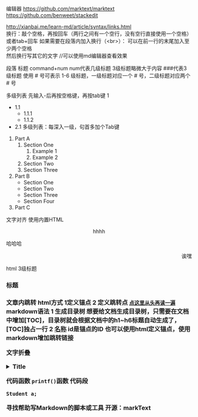 
编辑器
https://github.com/marktext/marktext
https://github.com/benweet/stackedit


http://xianbai.me/learn-md/article/syntax/links.html  
换行：敲个空格，再按回车（两行之间有一个空行，没有空行直接使用一个空格）   或者tab+回车
如果需要在段落内加入换行（\<br>）：
可以在前一行的末尾加入至少两个空格<br>然后换行写其它的文字  //可以使用md编辑器查看效果

段落 标题   command+num num代表几级标题  3级标题略微大于内容    ###代表3级标题
使用 # 号可表示 1-6 级标题，一级标题对应一个 # 号，二级标题对应两个 # 号

多级列表
先输入-后再按空格键，再按tab键
1
- 1.1
    - 1.1.1
    - 1.1.2
- 2.1
多级列表：每深入一级，句首多加个Tab键
1. Part A
    1. Section One
        1. Example 1
        2. Example 2
    2. Section Two
    3. Section Three
2. Part B
    * Section One
    * Section Two
    + Section Three
    - Section Four
3. Part C


文字对齐   使用内置HTML <center>hhhh</center>  <p align="left">哈哈哈</p>  <p align="right">诶嘿</p>
          html 3级标题 <h3>标题<h3>
          

文章内跳转
   html方式  1定义锚点 <a id="head"/>     2 定义跳转点 <a href="#head">`点这里从头再读一遍`</a>
   markdown语法
   1 生成目录树 想要给文档生成目录树，只需要在文档中增加[TOC]，目录树就会根据文档中的h1~h6标题自动生成了，[TOC]独占一行
   2 [名称](#id) id是锚点的ID 也可以使用html定义锚点，使用markdown增加跳转链接

文字折叠
<details>
<summary>Title</summary>
<pre><code>
content!!!
</code></pre>
</details>


代码函数
`printf()`函数
代码段  
```
Student a;
```

寻找帮助写Markdown的脚本或工具
开源：markText